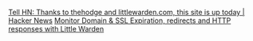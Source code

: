 
[Tell HN: Thanks to thehodge and littlewarden.com, this site is up today | Hacker News](https://news.ycombinator.com/item?id=28472350)
[Monitor Domain & SSL Expiration, redirects and HTTP responses with Little Warden](https://littlewarden.com/)
